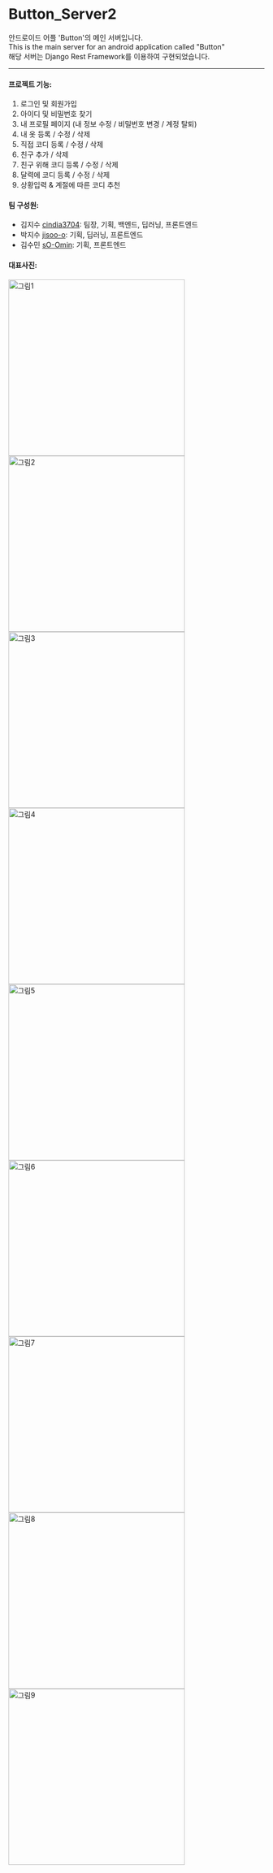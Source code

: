 # Button_Server2
안드로이드 어플 'Button'의 메인 서버입니다.    
This is the main server for an android application called "Button"   
해당 서버는 Django Rest Framework를 이용하여 구현되었습니다. 
_______________      
#### 프로젝트 기능: 
   1. 로그인 및 회원가입 
   2. 아이디 및 비밀번호 찾기 
   3. 내 프로필 페이지 (내 정보 수정 / 비밀번호 변경 / 계정 탈퇴)
   4. 내 옷 등록 / 수정 / 삭제 
   5. 직접 코디 등록 / 수정 / 삭제 
   6. 친구 추가 / 삭제 
   7. 친구 위해 코디 등록 / 수정 / 삭제 
   8. 달력에 코디 등록 / 수정 / 삭제 
   9. 상황입력 & 계절에 따른 코디 추천



   
#### 팀 구성원:
* 김지수 [cindia3704](https://github.com/cindia3704/): 팀장, 기획, 백엔드, 딥러닝, 프론트엔드
* 박지수 [jisoo-o](https://github.com/jisoo-o/): 기획, 딥러닝, 프론트엔드
* 김수민 [sO-Omin](https://github.com/sO-Omin/): 기획, 프론트엔드

   
#### 대표사진:
<img width="347" alt="그림1" src="https://user-images.githubusercontent.com/52744390/107795629-40895580-6d9c-11eb-88f9-625e667df0f1.png"><img width="347" alt="그림2" src="https://user-images.githubusercontent.com/52744390/107795638-44b57300-6d9c-11eb-88aa-18cb31c0abbf.png"><img width="347" alt="그림3" src="https://user-images.githubusercontent.com/52744390/107795644-4717cd00-6d9c-11eb-8468-af28b2a0e7cb.png"><img width="347" alt="그림4" src="https://user-images.githubusercontent.com/52744390/107795648-4848fa00-6d9c-11eb-9571-a7419acb9a1e.png"><img width="347" alt="그림5" src="https://user-images.githubusercontent.com/52744390/107795650-48e19080-6d9c-11eb-891c-b46070881188.png"><img width="347" alt="그림6" src="https://user-images.githubusercontent.com/52744390/107795652-497a2700-6d9c-11eb-8155-ba965d54815a.png"><img width="347" alt="그림7" src="https://user-images.githubusercontent.com/52744390/107795653-4a12bd80-6d9c-11eb-965c-fa3709802a15.png"><img width="347" alt="그림8" src="https://user-images.githubusercontent.com/52744390/107795654-4aab5400-6d9c-11eb-9f97-44c68a6ba138.png"><img width="347" alt="그림9" src="https://user-images.githubusercontent.com/52744390/107795655-4b43ea80-6d9c-11eb-8711-f4870d2e9bab.png">
